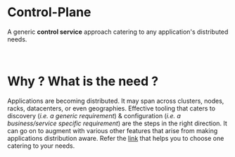 # Control-Plane

A generic **control service** approach catering to any application's distributed needs.

<br />

# Why ? What is the need ?

Applications are becoming distributed. It may span across clusters, nodes, racks, datacenters, or even 
geographies. Effective tooling that caters to discovery (*i.e. a generic requirement*) & configuration 
(*i.e. a business/service specific requirement*) are the steps in the right direction. It can go on to 
augment with various other features that arise from making applications distribution aware. Refer the 
[link](https://github.com/openebs/Control-Plane/blob/master/How%20to%20choose%20one.md) that helps you to
choose one catering to your needs.
